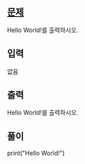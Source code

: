 ## [문제](https://www.acmicpc.net/problem/2557)
Hello World!를 출력하시오.

## 입력
없음

## 출력
Hello World!를 출력하시오.

## 풀이
print("Hello World!")
